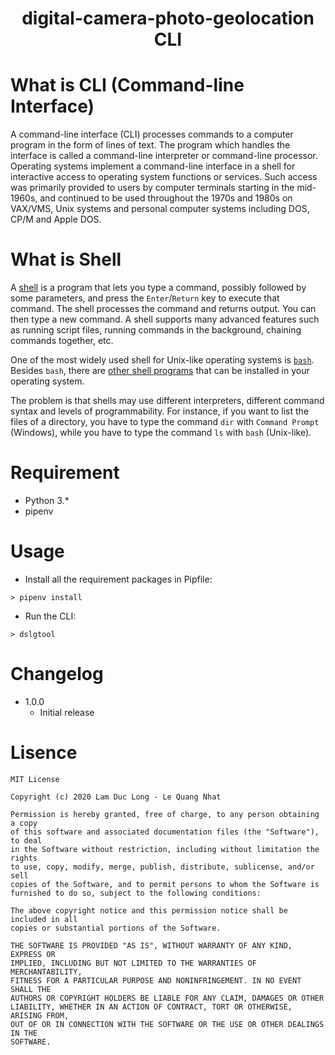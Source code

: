 <center><h1>digital-camera-photo-geolocation CLI</h1></center>

# What is CLI (Command-line Interface)
A command-line interface (CLI) processes commands to a computer program in the form of lines of text. The program which handles the interface is called a command-line interpreter or command-line processor. Operating systems implement a command-line interface in a shell for interactive access to operating system functions or services. Such access was primarily provided to users by computer terminals starting in the mid-1960s, and continued to be used throughout the 1970s and 1980s on VAX/VMS, Unix systems and personal computer systems including DOS, CP/M and Apple DOS.

# What is Shell

A [shell](<https://en.wikipedia.org/wiki/Shell_(computing)>) is a program that lets you type a command, possibly followed by some parameters, and press the `Enter`/`Return` key to execute that command. The shell processes the command and returns output. You can then type a new command. A shell supports many advanced features such as running script files, running commands in the background, chaining commands together, etc.

One of the most widely used shell for Unix-like operating systems is [`bash`](<https://en.wikipedia.org/wiki/Bash_(Unix_shell)>). Besides `bash`, there are [other shell programs](https://en.wikipedia.org/wiki/Comparison_of_command_shells) that can be installed in your operating system.

The problem is that shells may use different interpreters, different command syntax and levels of programmability. For instance, if you want to list the files of a directory, you have to type the command `dir` with `Command Prompt` (Windows), while you have to type the command `ls` with `bash` (Unix-like).

# Requirement
+ Python 3.*
+ pipenv

# Usage
+ Install all the requirement packages in Pipfile:
```
> pipenv install
```

+ Run the CLI:
```
> dslgtool
```

# Changelog

+ 1.0.0
    + Initial release


# Lisence
```
MIT License

Copyright (c) 2020 Lam Duc Long - Le Quang Nhat

Permission is hereby granted, free of charge, to any person obtaining a copy
of this software and associated documentation files (the "Software"), to deal
in the Software without restriction, including without limitation the rights
to use, copy, modify, merge, publish, distribute, sublicense, and/or sell
copies of the Software, and to permit persons to whom the Software is
furnished to do so, subject to the following conditions:

The above copyright notice and this permission notice shall be included in all
copies or substantial portions of the Software.

THE SOFTWARE IS PROVIDED "AS IS", WITHOUT WARRANTY OF ANY KIND, EXPRESS OR
IMPLIED, INCLUDING BUT NOT LIMITED TO THE WARRANTIES OF MERCHANTABILITY,
FITNESS FOR A PARTICULAR PURPOSE AND NONINFRINGEMENT. IN NO EVENT SHALL THE
AUTHORS OR COPYRIGHT HOLDERS BE LIABLE FOR ANY CLAIM, DAMAGES OR OTHER
LIABILITY, WHETHER IN AN ACTION OF CONTRACT, TORT OR OTHERWISE, ARISING FROM,
OUT OF OR IN CONNECTION WITH THE SOFTWARE OR THE USE OR OTHER DEALINGS IN THE
SOFTWARE.
```